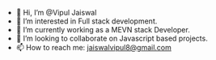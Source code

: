 - 👋 Hi, I’m @Vipul Jaiswal 
- 👀 I’m interested in Full stack development.
- 🌱 I’m currently working as a MEVN stack Developer.
- 💞️ I’m looking to collaborate on Javascript based projects.
- 📫 How to reach me: jaiswalvipul8@gmail.com


